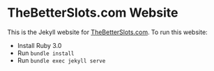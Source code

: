 # TheBetterSlots.com Website

This is the Jekyll website for [TheBetterSlots.com](https://TheBetterSlots.com). To run this website:
* Install Ruby 3.0
* Run `bundle install`
* Run `bundle exec jekyll serve`
